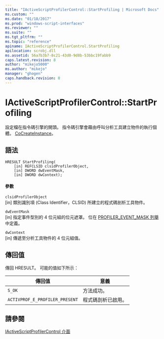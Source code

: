 ```yaml
---
title: "IActiveScriptProfilerControl::StartProfiling | Microsoft Docs"
ms.custom: ""
ms.date: "01/18/2017"
ms.prod: "windows-script-interfaces"
ms.reviewer: ""
ms.suite: ""
ms.tgt_pltfrm: ""
ms.topic: "reference"
apiname: IActiveScriptProfilerControl.StartProfiling
apilocation: scrobj.dll
ms.assetid: 56a7b3b7-8c21-43d0-9d8b-53bbc19fabb9
caps.latest.revision: 8
author: "mikejo5000"
ms.author: "mikejo"
manager: "ghogen"
caps.handback.revision: 8
---
```

# IActiveScriptProfilerControl::StartProfiling
設定檔在指令碼引擎的開頭。  指令碼引擎會藉由呼叫分析工具建立物件的執行個體。 [CoCreateInstance](http://msdn.microsoft.com/zh-tw/7295a55b-12c7-4ed0-a7a4-9ecee16afdec)。  
  
## 語法  
  
```  
HRESULT StartProfiling(  
    [in] REFCLSID clsidProfilerObject,  
    [in] DWORD dwEventMask,  
    [in] DWORD dwContext);  
```  
  
#### 參數  
 `clsidProfilerObject`  
 \[in\] 類別識別項 \(Class Identifier，CLSID\) 所建立的程式碼剖析工具物件。  
  
 `dwEventMask`  
 \[in\] 指定事件型別的 4 位元組的位元遮罩。  位在 [PROFILER\_EVENT\_MASK 列舉](../../winscript/reference/profiler-event-mask-enumeration.md)中定義。  
  
 `dwContext`  
 \[in\] 傳遞至分析工具物件的 4 位元組值。  
  
## 傳回值  
 傳回 HRESULT。  可能的值如下所示：  
  
|傳回值|意義|  
|---------|--------|  
|`S_OK`|方法成功。|  
|`ACTIVPROF_E_PROFILER_PRESENT`|程式碼剖析已啟用。|  
  
## 請參閱  
 [IActiveScriptProfilerControl 介面](../../winscript/reference/iactivescriptprofilercontrol-interface.md)